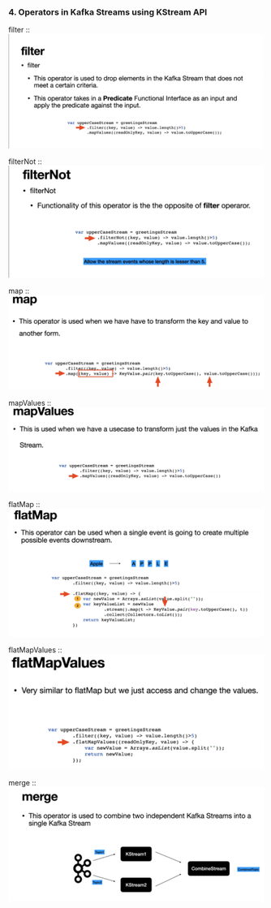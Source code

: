 
### 4. Operators in Kafka Streams using KStream API

filter ::
![filter.png](screenshots%2F4.%20Operators%20in%20Kafka%20Streams%20using%20KStream%20API%2Ffilter.png)

filterNot ::
![filterNot.png](screenshots%2F4.%20Operators%20in%20Kafka%20Streams%20using%20KStream%20API%2FfilterNot.png)

map ::
![map.png](screenshots%2F4.%20Operators%20in%20Kafka%20Streams%20using%20KStream%20API%2Fmap.png)

mapValues ::
![mapValues.png](screenshots%2F4.%20Operators%20in%20Kafka%20Streams%20using%20KStream%20API%2FmapValues.png)

flatMap ::
![flatMap.png](screenshots%2F4.%20Operators%20in%20Kafka%20Streams%20using%20KStream%20API%2FflatMap.png)

flatMapValues ::
![flatMapValues.png](screenshots%2F4.%20Operators%20in%20Kafka%20Streams%20using%20KStream%20API%2FflatMapValues.png)

merge ::
![merge.png](screenshots%2F4.%20Operators%20in%20Kafka%20Streams%20using%20KStream%20API%2Fmerge.png)









































































































































































































































































